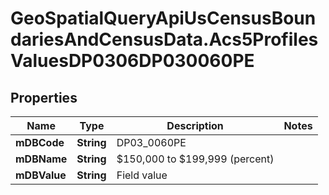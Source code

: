 # GeoSpatialQueryApiUsCensusBoundariesAndCensusData.Acs5ProfilesValuesDP0306DP030060PE

## Properties

Name | Type | Description | Notes
------------ | ------------- | ------------- | -------------
**mDBCode** | **String** | DP03_0060PE | 
**mDBName** | **String** | $150,000 to $199,999 (percent) | 
**mDBValue** | **String** | Field value | 



